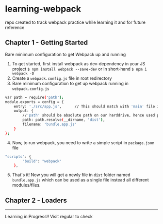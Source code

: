 # learning-webpack

repo created to track webpack practice while learning it and for future reference

## Chapter 1 - Getting Started

Bare minimum configuration to get Webpack up and running

1. To get started, first install webpack as dev-dependency in your JS project
   `$ npm install webpack --save-dev` or
   in short-hand `$ npm i webpack -D`
2. Create a `webpack.config.js` file in root redirectory
3. Bare minimum configuration to get up webpack running in `webpack.config.js`

```sh
var path = require('path');
module.exports = config = {
	entry: './src/app.js',      // This should match with 'main' file in 'package.json'
	output: {
		//'path' should be absolute path on our harddrive, hence used path.resolve
		path: path.resolve(__dirname, 'dist'),
		filename: 'bundle.app.js'
	}
};
```

4. Now, to run webpack, you need to write a simple script in `package.json` file

```sh
"scripts": {
		"build": "webpack"
	},
```

5. That's it! Now you will get a newly file in `dist` folder named `bundle.app.js` which can be used as a single file instead all different modules/files.

## Chapter 2 - Loaders

---

Learning in Progress!! Visit regular to check

